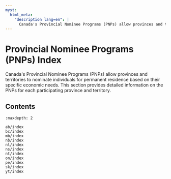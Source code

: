 ```yaml
---
myst:
  html_meta:
    "description lang=en": |
      Canada's Provincial Nominee Programs (PNPs) allow provinces and territories to nominate individuals for permanent residence based on their specific economic needs. This section provides detailed information on the PNPs for each participating province and territory.
---
```



# Provincial Nominee Programs (PNPs) Index

Canada's Provincial Nominee Programs (PNPs) allow provinces and territories to nominate individuals for permanent residence based on their specific economic needs. This section provides detailed information on the PNPs for each participating province and territory.

## Contents

```{toctree}
:maxdepth: 2

ab/index
bc/index
mb/index
nb/index
nl/index
ns/index
nt/index
on/index
pe/index
sk/index
yt/index
```

